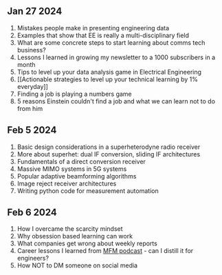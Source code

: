 
## Jan 27 2024

1. Mistakes people make in presenting engineering data
2. Examples that show that EE is really a multi-disciplinary field
3. What are some concrete steps to start learning about comms tech business?
4. Lessons I learned in growing my newsletter to a 1000 subscribers in a month
5. Tips to level up your data analysis game in Electrical Engineering
6. [[Actionable strategies to level up your technical learning by 1% everyday]]
7. Finding a job is playing a numbers game
8. 5 reasons Einstein couldn't find a job and what we can learn not to do from him

## Feb 5 2024
1. Basic design considerations in a superheterodyne radio receiver
2. More about superhet: dual IF conversion, sliding IF architectures
3. Fundamentals of a direct conversion receiver
4. Massive MIMO systems in 5G systems
5. Popular adaptive beamforming algorithms
6. Image reject receiver architectures
7. Writing python code for measurement automation

## Feb 6 2024

1. How I overcame the scarcity mindset
2. Why obsession based learning can work
3. What companies get wrong about weekly reports
4. Career lessons I learned from [MFM podcast](https://youtu.be/pjUZH0uqeHw?si=WF5BrwKJy6_tfsIz) - can I distill it for engineers?
5. How NOT to DM someone on social media

